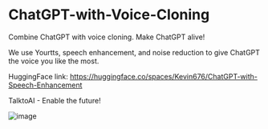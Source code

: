 # ChatGPT-with-Voice-Cloning
Combine ChatGPT with voice cloning. Make ChatGPT alive!

We use Yourtts, speech enhancement, and noise reduction to give ChatGPT the voice you like the most.

HuggingFace link: https://huggingface.co/spaces/Kevin676/ChatGPT-with-Speech-Enhancement

TalktoAI - Enable the future!

![image](https://user-images.githubusercontent.com/126712357/229303111-d857869a-9c75-4691-9b33-6f938faf12e2.png)
